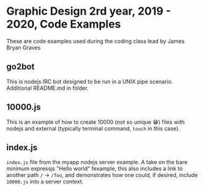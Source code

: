 # Graphic Design 2rd year, 2019 - 2020, Code Examples

These are code examples used during the coding class lead by James Bryan Graves

## go2bot

This is nodejs IRC bot designed to be run in a UNIX pipe scenario.  Additional README.md in folder.

## 10000.js

This is an example of how to create 10000 (not so unique 😁) files with nodejs and external (typically terminal command, `touch` in this case).

## index.js

`index.js` file from the myapp nodejs server example.  A take on the bare minimum expressjs "Hello world" fexample, this also includes a link to another path `/` -> `/foo`, and demonstrates how one could, if desired, include `10000.js` into a server context.

